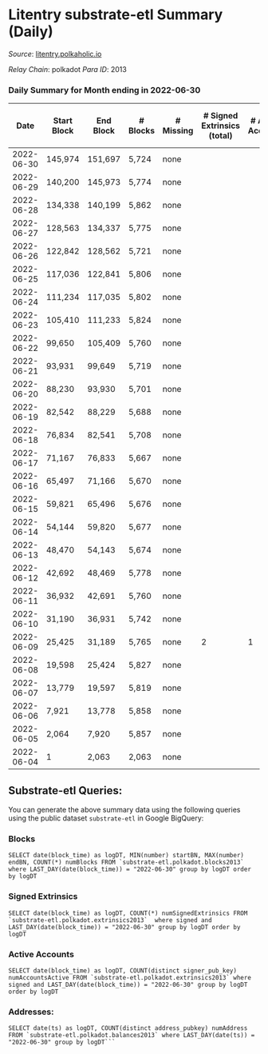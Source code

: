 # Litentry substrate-etl Summary (Daily)

_Source_: [litentry.polkaholic.io](https://litentry.polkaholic.io)

*Relay Chain*: polkadot
*Para ID*: 2013



### Daily Summary for Month ending in 2022-06-30


| Date | Start Block | End Block | # Blocks | # Missing | # Signed Extrinsics (total) | # Active Accounts | # Addresses with Balances | # Events | # Transfers | # XCM Transfers In | # XCM Transfers Out |
| ---- | ----------- | --------- | -------- | --------- | --------------------------- | ----------------- | ------------------------- | -------- | ----------- | ------------------ | ------------------- |
| 2022-06-30 | 145,974 | 151,697 | 5,724 | none  |  |  | 16 | 11,454 |   |   |   |
| 2022-06-29 | 140,200 | 145,973 | 5,774 | none  |  |  | 16 | 11,552 |   |   |   |
| 2022-06-28 | 134,338 | 140,199 | 5,862 | none  |  |  | 16 | 11,727 |   |   |   |
| 2022-06-27 | 128,563 | 134,337 | 5,775 | none  |  |  | 16 | 11,553 |   |   |   |
| 2022-06-26 | 122,842 | 128,562 | 5,721 | none  |  |  | 16 | 11,445 |   |   |   |
| 2022-06-25 | 117,036 | 122,841 | 5,806 | none  |  |  | 16 | 11,615 |   |   |   |
| 2022-06-24 | 111,234 | 117,035 | 5,802 | none  |  |  | 16 | 11,608 |   |   |   |
| 2022-06-23 | 105,410 | 111,233 | 5,824 | none  |  |  | 16 | 11,651 |   |   |   |
| 2022-06-22 | 99,650 | 105,409 | 5,760 | none  |  |  | 16 | 11,526 |   |   |   |
| 2022-06-21 | 93,931 | 99,649 | 5,719 | none  |  |  | 16 | 11,441 |   |   |   |
| 2022-06-20 | 88,230 | 93,930 | 5,701 | none  |  |  | 16 | 11,405 |   |   |   |
| 2022-06-19 | 82,542 | 88,229 | 5,688 | none  |  |  | 16 | 11,380 |   |   |   |
| 2022-06-18 | 76,834 | 82,541 | 5,708 | none  |  |  | 16 | 11,419 |   |   |   |
| 2022-06-17 | 71,167 | 76,833 | 5,667 | none  |  |  | 16 | 11,337 |   |   |   |
| 2022-06-16 | 65,497 | 71,166 | 5,670 | none  |  |  | 16 | 11,343 |   |   |   |
| 2022-06-15 | 59,821 | 65,496 | 5,676 | none  |  |  | 16 | 11,355 |   |   |   |
| 2022-06-14 | 54,144 | 59,820 | 5,677 | none  |  |  | 16 | 11,357 |   |   |   |
| 2022-06-13 | 48,470 | 54,143 | 5,674 | none  |  |  | 16 | 11,355 |   |   |   |
| 2022-06-12 | 42,692 | 48,469 | 5,778 | none  |  |  | 16 | 11,559 |   |   |   |
| 2022-06-11 | 36,932 | 42,691 | 5,760 | none  |  |  | 16 | 11,523 |   |   |   |
| 2022-06-10 | 31,190 | 36,931 | 5,742 | none  |  |  | 16 | 11,487 |   |   |   |
| 2022-06-09 | 25,425 | 31,189 | 5,765 | none  | 2 | 1 | 16 | 11,543 |   |   |   |
| 2022-06-08 | 19,598 | 25,424 | 5,827 | none  |  |  | 16 | 11,658 |   |   |   |
| 2022-06-07 | 13,779 | 19,597 | 5,819 | none  |  |  | 16 | 11,641 |   |   |   |
| 2022-06-06 | 7,921 | 13,778 | 5,858 | none  |  |  | 16 | 11,719 |   |   |   |
| 2022-06-05 | 2,064 | 7,920 | 5,857 | none  |  |  | 16 | 11,717 |   |   |   |
| 2022-06-04 | 1 | 2,063 | 2,063 | none  |  |  | 16 | 4,127 |   |   |   |

## Substrate-etl Queries:
You can generate the above summary data using the following queries using the public dataset `substrate-etl` in Google BigQuery:


### Blocks
```
SELECT date(block_time) as logDT, MIN(number) startBN, MAX(number) endBN, COUNT(*) numBlocks FROM `substrate-etl.polkadot.blocks2013`  where LAST_DAY(date(block_time)) = "2022-06-30" group by logDT order by logDT
```


### Signed Extrinsics
```
SELECT date(block_time) as logDT, COUNT(*) numSignedExtrinsics FROM `substrate-etl.polkadot.extrinsics2013`  where signed and LAST_DAY(date(block_time)) = "2022-06-30" group by logDT order by logDT
```


### Active Accounts
```
SELECT date(block_time) as logDT, COUNT(distinct signer_pub_key) numAccountsActive FROM `substrate-etl.polkadot.extrinsics2013` where signed and LAST_DAY(date(block_time)) = "2022-06-30" group by logDT order by logDT
```


### Addresses:
```
SELECT date(ts) as logDT, COUNT(distinct address_pubkey) numAddress FROM `substrate-etl.polkadot.balances2013` where LAST_DAY(date(ts)) = "2022-06-30" group by logDT```

